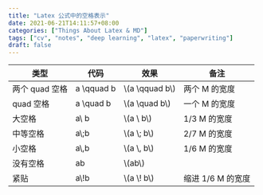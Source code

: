 ```yaml
---
title: "Latex 公式中的空格表示"
date: 2021-06-21T14:11:57+08:00
categories: ["Things About Latex & MD"]
tags: ["cv", "notes", "deep learning", "latex", "paperwriting"]
draft: false
---
```


| 类型           | 代码       | 效果             | 备注              |
|----------------|------------|------------------|-------------------|
| 两个 quad 空格 | a \qquad b | \\(a \qquad b\\) | 两个 M 的宽度     |
| quad 空格      | a \quad b  | \\(a \quad b\\)  | 一个 M 的宽度     |
| 大空格         | a\ b       | \\(a \\ b\\)     | 1/3 M 的宽度      |
| 中等空格       | a\\;b      | \\(a \\; b\\)    | 2/7 M 的宽度      |
| 小空格         | a\\,b      | \\(a \\, b\\)    | 1/6 M 的宽度      |
| 没有空格       | ab         | \\(ab\\)         |                   |
| 紧贴           | a\\!b       | \\(a \\! b\\)    | 缩进 1/6 M 的宽度 |
